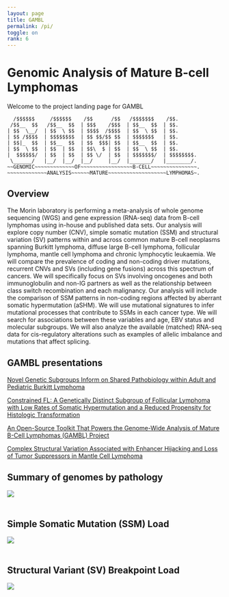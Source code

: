 ```yaml
---
layout: page
title: GAMBL
permalink: /pi/
toggle: on
rank: 6
---
```


# Genomic Analysis of Mature B-cell Lymphomas
Welcome to the project landing page for GAMBL

```
  /$$$$$$     /$$$$$$    /$$      /$$   /$$$$$$$    /$$. 
 /$$__  $$   /$$__  $$  | $$$    /$$$  | $$__  $$  | $$. 
| $$  \__/  | $$  \ $$  | $$$$  /$$$$  | $$  \ $$  | $$. 
| $$ /$$$$  | $$$$$$$$  | $$ $$/$$ $$  | $$$$$$$   | $$. 
| $$|_  $$  | $$__  $$  | $$  $$$| $$  | $$__  $$  | $$. 
| $$  \ $$  | $$  | $$  | $$\  $ | $$  | $$  \ $$  | $$. 
|  $$$$$$/  | $$  | $$  | $$ \/  | $$  | $$$$$$$/  | $$$$$$$$. 
 \______/   |__/  |__/  |__/     |__/  |_______/   |________/. 
~~GENOMIC~~~~~~~~~~~~~OF~~~~~~~~~~~~~~~~~B-CELL~~~~~~~~~~~~~~~. 
~~~~~~~~~~~~~ANALYSIS~~~~~~MATURE~~~~~~~~~~~~~~~~~~~LYMPHOMAS~. 
```

## Overview

The Morin laboratory is performing a meta-analysis of whole genome sequencing (WGS) and gene expression (RNA-seq) data from B-cell lymphomas using in-house and published data sets. Our analysis will explore copy number (CNV), simple somatic mutation (SSM) and structural variation (SV) patterns within and across common mature B-cell neoplasms spanning Burkitt lymphoma, diffuse large B-cell lymphoma, follicular lymphoma, mantle cell lymphoma and chronic lymphocytic leukaemia. We will compare the prevalence of coding and non-coding driver mutations, recurrent CNVs and SVs (including gene fusions) across this spectrum of cancers. We will specifically focus on SVs involving oncogenes and both immunoglobulin and non-IG partners as well as the relationship between class switch recombination and each malignancy. Our analysis will include the comparison of SSM patterns in non-coding regions affected by aberrant somatic hypermutation (aSHM). We will use mutational signatures to infer mutational processes that contribute to SSMs in each cancer type. We will search for associations between these variables and age, EBV status and molecular subgroups. We will also analyze the available (matched) RNA-seq data for cis-regulatory alterations such as examples of allelic imbalance and mutations that affect splicing. 

## GAMBL presentations
[Novel Genetic Subgroups Inform on Shared Pathobiology within Adult and Pediatric Burkitt Lymphoma](https://ashpublications.org/blood/article/138/Supplement%201/806/480062/Novel-Genetic-Subgroups-Inform-on-Shared?searchresult=1)

[Constrained FL: A Genetically Distinct Subgroup of Follicular Lymphoma with Low Rates of Somatic Hypermutation and a Reduced Propensity for Histologic Transformation](https://ashpublications.org/blood/article/138/Supplement%201/807/480061/Constrained-FL-A-Genetically-Distinct-Subgroup-of)

[An Open-Source Toolkit That Powers the Genome-Wide Analysis of Mature B-Cell Lymphomas (GAMBL) Project](https://ash.confex.com/ash/2021/webprogram/Session21061.html)

[Complex Structural Variation Associated with Enhancer Hijacking and Loss of Tumor Suppressors in Mantle Cell Lymphoma](https://ashpublications.org/blood/article/138/Supplement%201/675/479519/Complex-Structural-Variation-Associated-with?searchresult=1)

## Summary of genomes by pathology

<div style="margin-bottom: 50px;">
    <img src="{{ 'projects/pathology_gambl.svg' | prepend: site.images_dir | prepend: site.baseurl }}" />
</div>

## Simple Somatic Mutation (SSM) Load 

<div style="margin-bottom: 50px;">
    <img src="{{ 'projects/mutations-1.svg' | prepend: site.images_dir | prepend: site.baseurl }}" />
</div>

## Structural Variant (SV) Breakpoint Load

<div style="margin-bottom: 50px;">
    <img src="{{ 'projects/sv-1.svg' | prepend: site.images_dir | prepend: site.baseurl }}" />
</div>
